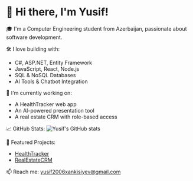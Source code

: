 # 👋 Hi there, I'm Yusif!

🎓 I'm a Computer Engineering student from Azerbaijan, passionate about software development.

🛠️ I love building with:
- C#, ASP.NET, Entity Framework
- JavaScript, React, Node.js
- SQL & NoSQL Databases
- AI Tools & Chatbot Integration

🚀 I'm currently working on:
- A HealthTracker web app
- An AI-powered presentation tool
- A real estate CRM with role-based access

📈 GitHub Stats:
![Yusif's GitHub stats](https://github-readme-stats.vercel.app/api?username=yusifxankisiyev&show_icons=true&theme=radical)

📌 Featured Projects:
- [HealthTracker](https://github.com/yusifxankisiyev/HealthTracker)
- [RealEstateCRM](https://github.com/yusifxankisiyev/RealEstateCRM)

📫 Reach me: yusif2006xankisiyev@gmail.com

